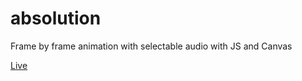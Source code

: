 # absolution
Frame by frame animation with selectable audio with JS and Canvas

[Live](http://absolution.jyntran.ca)
